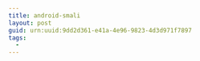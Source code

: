 ```yaml
---
title: android-smali
layout: post
guid: urn:uuid:9dd2d361-e41a-4e96-9823-4d3d971f7897
tags:
  - 
---
```



